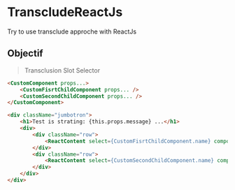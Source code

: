 # TranscludeReactJs
Try to use transclude approche with ReactJs

## Objectif
> Transclusion Slot Selector

``` HTML
<CustomComponent props...>
    <CustomFisrtChildComponent props... />
    <CustomSecondChildComponent props... />
</CustomComponent>
```

``` HTML
<div className="jumbotron">
    <h1>Test is strating: {this.props.message} ...</h1>
    <div>
        <div className="row">
            <ReactContent select={CustomFisrtChildComponent.name} component={this} />
        </div>
        <div className="row">
            <ReactContent select={CustomSecondChildComponent.name} component={this} />
        </div>
    </div>
</div>
```